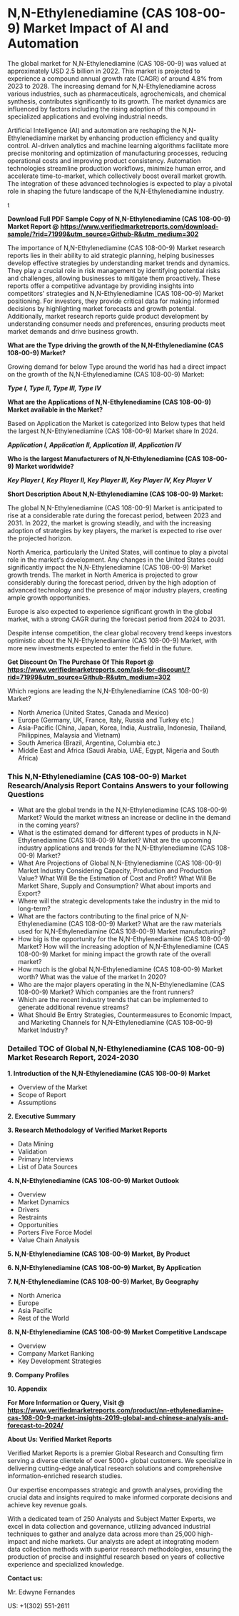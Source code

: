 <meta name="title" content="Global N,N-Ethylenediamine (CAS 108-00-9) Market Impact of AI and Automation"><meta name="description" content="The global market for N,N-Ethylenediamine (CAS 108-00-9) was valued at approximately USD 2.5 billion in 2022. This market is projected to experience a compound annual "><meta name="title" content="N,N-Ethylenediamine (CAS 108-00-9) Market Size, Share, Scope, Trends, Growth, Opportunities, Analysis, Forecast"><h1>N,N-Ethylenediamine (CAS 108-00-9) Market Impact of AI and Automation</h1><p>The global market for N,N-Ethylenediamine (CAS 108-00-9) was valued at approximately USD 2.5 billion in 2022. This market is projected to experience a compound annual growth rate (CAGR) of around 4.8% from 2023 to 2028. The increasing demand for N,N-Ethylenediamine across various industries, such as pharmaceuticals, agrochemicals, and chemical synthesis, contributes significantly to its growth. The market dynamics are influenced by factors including the rising adoption of this compound in specialized applications and evolving industrial needs.</p><p>Artificial Intelligence (AI) and automation are reshaping the N,N-Ethylenediamine market by enhancing production efficiency and quality control. AI-driven analytics and machine learning algorithms facilitate more precise monitoring and optimization of manufacturing processes, reducing operational costs and improving product consistency. Automation technologies streamline production workflows, minimize human error, and accelerate time-to-market, which collectively boost overall market growth. The integration of these advanced technologies is expected to play a pivotal role in shaping the future landscape of the N,N-Ethylenediamine industry.</p>t</p><p id="" class=""><strong>Download Full PDF Sample Copy of N,N-Ethylenediamine (CAS 108-00-9) Market Report @ <a href="https://www.verifiedmarketreports.com/download-sample/?rid=71999&utm_source=Github-R&utm_medium=302" target="_blank">https://www.verifiedmarketreports.com/download-sample/?rid=71999&utm_source=Github-R&utm_medium=302</a></strong></p><p>The importance of&nbsp;N,N-Ethylenediamine (CAS 108-00-9) Market research reports lies in their ability to aid strategic planning, helping businesses develop effective strategies by understanding market trends and dynamics. They play a crucial role in risk management by identifying potential risks and challenges, allowing businesses to mitigate them proactively. These reports offer a competitive advantage by providing insights into competitors' strategies and N,N-Ethylenediamine (CAS 108-00-9) Market positioning. For investors, they provide critical data for making informed decisions by highlighting market forecasts and growth potential. Additionally, market research reports guide product development by understanding consumer needs and preferences, ensuring products meet market demands and drive business growth.</p><p><strong>What are the&nbsp;Type driving the growth of the N,N-Ethylenediamine (CAS 108-00-9) Market?</strong></p><p id="" class="">Growing demand for below Type around the world has had a direct impact on the growth of the N,N-Ethylenediamine (CAS 108-00-9) Market:</p><em><strong>Type I, Type II, Type III, Type IV</strong></em></p><strong>What are the&nbsp;Applications&nbsp;of N,N-Ethylenediamine (CAS 108-00-9) Market available in the Market?</strong></p><p id="" class="">Based on Application the Market is categorized into Below types that held the largest N,N-Ethylenediamine (CAS 108-00-9) Market share In 2024.</p><em><strong>Application I, Application II, Application III, Application IV</strong></em></p><strong>Who is the largest Manufacturers of N,N-Ethylenediamine (CAS 108-00-9) Market worldwide?</strong></p><p><em><strong>Key Player I, Key Player II, Key Player III, Key Player IV, Key Player V</strong></em></p><p id="" class=""><strong>Short Description About N,N-Ethylenediamine (CAS 108-00-9) Market:</strong></p><p>The global N,N-Ethylenediamine (CAS 108-00-9) Market is anticipated to rise at a considerable rate during the forecast period, between 2023 and 2031. In 2022, the market is growing steadily, and with the increasing adoption of strategies by key players, the market is expected to rise over the projected horizon.</p><p>North America, particularly the United States, will continue to play a pivotal role in the market's development. Any changes in the United States could significantly impact the N,N-Ethylenediamine (CAS 108-00-9) Market growth trends. The market in North America is projected to grow considerably during the forecast period, driven by the high adoption of advanced technology and the presence of major industry players, creating ample growth opportunities.</p><p>Europe is also expected to experience significant growth in the global market, with a strong CAGR during the forecast period from 2024 to 2031.</p><p>Despite intense competition, the clear global recovery trend keeps investors optimistic about the N,N-Ethylenediamine (CAS 108-00-9) Market, with more new investments expected to enter the field in the future.</p><p id="" class=""><strong>Get Discount On The Purchase Of This Report @ <a href="https://www.verifiedmarketreports.com/ask-for-discount/?rid=71999&utm_source=Github-R&utm_medium=302" target="_blank">https://www.verifiedmarketreports.com/ask-for-discount/?rid=71999&utm_source=Github-R&utm_medium=302</a></strong></p>Which regions are leading the N,N-Ethylenediamine (CAS 108-00-9) Market?</p><ul><li>North America (United States, Canada and Mexico)</li><li>Europe (Germany, UK, France, Italy, Russia and Turkey etc.)</li><li>Asia-Pacific (China, Japan, Korea, India, Australia, Indonesia, Thailand, Philippines, Malaysia and Vietnam)</li><li>South America (Brazil, Argentina, Columbia etc.)</li><li>Middle East and Africa (Saudi Arabia, UAE, Egypt, Nigeria and South Africa)</li></ul><h3 id="" class="">This N,N-Ethylenediamine (CAS 108-00-9) Market Research/Analysis Report Contains Answers to your following Questions</h3><ul><li>What are the global trends in the N,N-Ethylenediamine (CAS 108-00-9) Market? Would the market witness an increase or decline in the demand in the coming years?</li><li>What is the estimated demand for different types of products in N,N-Ethylenediamine (CAS 108-00-9) Market? What are the upcoming industry applications and trends for the N,N-Ethylenediamine (CAS 108-00-9) Market?</li><li>What Are Projections of Global N,N-Ethylenediamine (CAS 108-00-9) Market Industry Considering Capacity, Production and Production Value? What Will Be the Estimation of Cost and Profit? What Will Be Market Share, Supply and Consumption? What about imports and Export?</li><li>Where will the strategic developments take the industry in the mid to long-term?</li><li>What are the factors contributing to the final price of N,N-Ethylenediamine (CAS 108-00-9) Market? What are the raw materials used for N,N-Ethylenediamine (CAS 108-00-9) Market manufacturing?</li><li>How big is the opportunity for the N,N-Ethylenediamine (CAS 108-00-9) Market? How will the increasing adoption of N,N-Ethylenediamine (CAS 108-00-9) Market for mining impact the growth rate of the overall market?</li><li>How much is the global N,N-Ethylenediamine (CAS 108-00-9) Market worth? What was the value of the market In 2020?</li><li>Who are the major players operating in the N,N-Ethylenediamine (CAS 108-00-9) Market? Which companies are the front runners?</li><li>Which are the recent industry trends that can be implemented to generate additional revenue streams?</li><li>What Should Be Entry Strategies, Countermeasures to Economic Impact, and Marketing Channels for N,N-Ethylenediamine (CAS 108-00-9) Market Industry?</li></ul><h3 id="" class="">Detailed TOC of Global N,N-Ethylenediamine (CAS 108-00-9) Market Research Report, 2024-2030</h3><p id="" class=""><strong>1. Introduction of the N,N-Ethylenediamine (CAS 108-00-9) Market</strong></p><ul><li>Overview of the Market</li><li>Scope of Report</li><li>Assumptions</li></ul><p id="" class=""><strong>2. Executive Summary</strong></p><p id="" class=""><strong>3. Research Methodology of Verified Market Reports</strong></p><ul><li>Data Mining</li><li>Validation</li><li>Primary Interviews</li><li>List of Data Sources</li></ul><p id="" class=""><strong>4. N,N-Ethylenediamine (CAS 108-00-9) Market Outlook</strong></p><ul><li>Overview</li><li>Market Dynamics</li><li>Drivers</li><li>Restraints</li><li>Opportunities</li><li>Porters Five Force Model</li><li>Value Chain Analysis</li></ul><p id="" class=""><strong>5. N,N-Ethylenediamine (CAS 108-00-9) Market, By Product</strong></p><p id="" class=""><strong>6. N,N-Ethylenediamine (CAS 108-00-9) Market, By Application</strong></p><p id="" class=""><strong>7. N,N-Ethylenediamine (CAS 108-00-9) Market, By Geography</strong></p><ul><li>North America</li><li>Europe</li><li>Asia Pacific</li><li>Rest of the World</li></ul><p id="" class=""><strong>8. N,N-Ethylenediamine (CAS 108-00-9) Market Competitive Landscape</strong></p><ul><li>Overview</li><li>Company Market Ranking</li><li>Key Development Strategies</li></ul><p id="" class=""><strong>9. Company Profiles</strong></p><p id="" class=""><strong>10. Appendix</strong></p><p id="" class=""><strong>For More Information or Query, Visit @ <a href="https://www.verifiedmarketreports.com/product/nn-ethylenediamine-cas-108-00-9-market-insights-2019-global-and-chinese-analysis-and-forecast-to-2024/" target="_blank">https://www.verifiedmarketreports.com/product/nn-ethylenediamine-cas-108-00-9-market-insights-2019-global-and-chinese-analysis-and-forecast-to-2024/</a></strong></p><p id="" class=""><strong>About Us: Verified Market Reports</strong></p><p id="" class="">Verified Market Reports is a premier Global Research and Consulting firm serving a diverse clientele of over 5000+ global customers. We specialize in delivering cutting-edge analytical research solutions and comprehensive information-enriched research studies.</p><p id="" class="">Our expertise encompasses strategic and growth analyses, providing the crucial data and insights required to make informed corporate decisions and achieve key revenue goals.</p><p id="" class="">With a dedicated team of 250 Analysts and Subject Matter Experts, we excel in data collection and governance, utilizing advanced industrial techniques to gather and analyze data across more than 25,000 high-impact and niche markets. Our analysts are adept at integrating modern data collection methods with superior research methodologies, ensuring the production of precise and insightful research based on years of collective experience and specialized knowledge.</p><p id="" class=""><strong>Contact us:</strong></p><p id="" class="">Mr. Edwyne Fernandes</p><p id="" class="">US: +1(302) 551-2611</p>